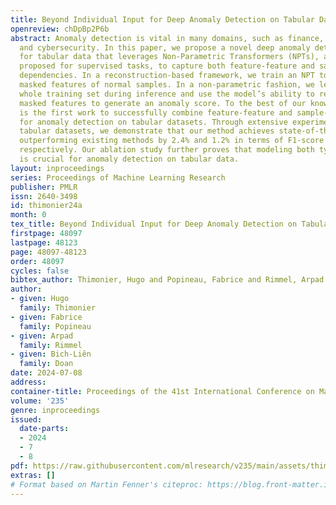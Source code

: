 ```yaml
---
title: Beyond Individual Input for Deep Anomaly Detection on Tabular Data
openreview: chDpBp2P6b
abstract: Anomaly detection is vital in many domains, such as finance, healthcare,
  and cybersecurity. In this paper, we propose a novel deep anomaly detection method
  for tabular data that leverages Non-Parametric Transformers (NPTs), a model initially
  proposed for supervised tasks, to capture both feature-feature and sample-sample
  dependencies. In a reconstruction-based framework, we train an NPT to reconstruct
  masked features of normal samples. In a non-parametric fashion, we leverage the
  whole training set during inference and use the model’s ability to reconstruct the
  masked features to generate an anomaly score. To the best of our knowledge, this
  is the first work to successfully combine feature-feature and sample-sample dependencies
  for anomaly detection on tabular datasets. Through extensive experiments on 31 benchmark
  tabular datasets, we demonstrate that our method achieves state-of-the-art performance,
  outperforming existing methods by 2.4% and 1.2% in terms of F1-score and AUROC,
  respectively. Our ablation study further proves that modeling both types of dependencies
  is crucial for anomaly detection on tabular data.
layout: inproceedings
series: Proceedings of Machine Learning Research
publisher: PMLR
issn: 2640-3498
id: thimonier24a
month: 0
tex_title: Beyond Individual Input for Deep Anomaly Detection on Tabular Data
firstpage: 48097
lastpage: 48123
page: 48097-48123
order: 48097
cycles: false
bibtex_author: Thimonier, Hugo and Popineau, Fabrice and Rimmel, Arpad and Doan, Bich-Li\^{e}n
author:
- given: Hugo
  family: Thimonier
- given: Fabrice
  family: Popineau
- given: Arpad
  family: Rimmel
- given: Bich-Liên
  family: Doan
date: 2024-07-08
address:
container-title: Proceedings of the 41st International Conference on Machine Learning
volume: '235'
genre: inproceedings
issued:
  date-parts:
  - 2024
  - 7
  - 8
pdf: https://raw.githubusercontent.com/mlresearch/v235/main/assets/thimonier24a/thimonier24a.pdf
extras: []
# Format based on Martin Fenner's citeproc: https://blog.front-matter.io/posts/citeproc-yaml-for-bibliographies/
---
```

